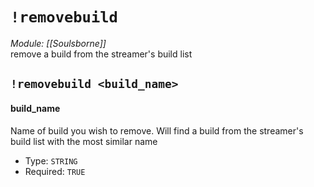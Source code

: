 # `!removebuild`
*Module: [[Soulsborne]]*<br>
remove a build from the streamer's build list
## `!removebuild <build_name>`
#### build_name
Name of build you wish to remove. Will find a build from the streamer's build list with the most similar name
- Type: `STRING`
- Required: `TRUE`